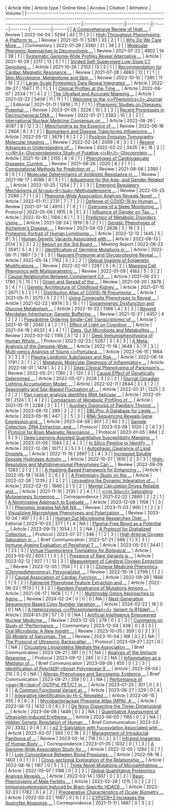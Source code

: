 |                                                                                     Article title                                                                                      |    Article type     | Online time | Access | Citation | Altmetric | Volume | |:--------------------------------------------------------------------------------------------------------------------------------------------------------------------------------------:|:-------------------:|:-----------:|:------:|:--------:|:---------:|:------:| |                              <a href="https://link.springer.com/article/10.1007/s43657-022-00048-z" style="     " >A Comprehensive Review of High ...</a>                              |       Review        | 2022-04-04  |  5294  |    42    |    11     |   2    | |                        <a href="https://link.springer.com/article/10.1007/s43657-020-00007-6" style="     " >High-Throughput Phenotyping: A Platform to ...</a>                        |       Review        | 2021-05-11  |  5281  |    33    |     2     |   1    | |                                   <a href="https://link.springer.com/article/10.1007/s43657-021-00037-8" style="     " >Why Do We Care More ...</a>                                    |     Commentary      | 2022-01-28  |  3380  |    21    |    38     |   2    | |                      <a href="https://link.springer.com/article/10.1007/s43657-021-00020-3" style="     " >Molecular Phenomic Approaches to Deconvolving ...</a>                       |       Review        | 2021-07-22  |  4902  |    14    |    39     |   1    | |                    <a href="https://link.springer.com/article/10.1007/s43657-021-00026-x" style="     " >Systematic Genome-Wide Profiles Reveal Alternative ...</a>                    |       Article       | 2021-10-29  |  2217  |    13    |     5     |   1    | |                      <a href="https://link.springer.com/article/10.1007/s43657-021-00025-y" style="     " >Strided Self-Supervised Low-Dose CT Denoising ...</a>                       |       Article       | 2021-10-26  |  2103  |    13    |     3     |   1    | |                      <a href="https://link.springer.com/article/10.1007/s43657-021-00018-x" style="     " >Recommendation for Cardiac Magnetic Resonance ...</a>                       |       Review        | 2021-07-28  |  4883  |    12    |     1     |   1    | |                           <a href="https://link.springer.com/article/10.1007/s43657-022-00073-y" style="     " >Skin Microbiome, Metabolome and Skin ...</a>                           |       Review        | 2022-10-10  |  7285  |    11    |    10     |   2    | |                      <a href="https://link.springer.com/article/10.1007/s43657-022-00070-1" style="     " >Large-Scale Proteomics Data Reveal Integrated ...</a>                       |       Article       | 2022-09-27  |  1567  |    11    |     1     |   2    | |                              <a href="https://link.springer.com/article/10.1007/s43657-022-00058-x" style="     " >Clinical Profiles at the Time ...</a>                               |       Article       | 2022-06-07  |  2534  |    11    |     4     |   2    | |                            <a href="https://link.springer.com/article/10.1007/s43657-020-00008-5" style="     " >The Ultrafast and Accurate Mapping ...</a>                            |       Article       | 2021-02-22  |  5408  |    11    |    11     |   1    | |                   <a href="https://link.springer.com/article/10.1007/s43657-020-00009-4" style="     " >Welcome to the &lt;i&gt;Phenomics&lt;/i&gt; Journal ...</a>                    |      Editorial      | 2021-01-11  |  5918  |    11    |     7     |   1    | |                         <a href="https://link.springer.com/article/10.1007/s43657-022-00089-4" style="     " >Phenomic Studies on Diseases: Potential ...</a>                          |       Review        | 2023-01-05  |  3226  |    10    |     3     |   3    | |                         <a href="https://link.springer.com/article/10.1007/s43657-021-00032-z" style="     " >Recent Progresses in Electrochemical DNA ...</a>                         |       Review        | 2022-01-21  |  2383  |    10    |     2     |   2    | |                       <a href="https://link.springer.com/article/10.1007/s43657-022-00068-9" style="     " >International Nuclear Medicine Consensus on ...</a>                        |       Article       | 2022-08-26  |  4087  |    8     |    12     |   3    | |                              <a href="https://link.springer.com/article/10.1007/s43657-022-00060-3" style="     " >Mitochondria as the Essence of ...</a>                              |       Review        | 2022-06-16  |  2908  |    8     |     3     |   2    | |                     <a href="https://link.springer.com/article/10.1007/s43657-022-00054-1" style="     " >Biomarkers and Disease Trajectories Influencing ...</a>                      |       Article       | 2022-05-12  |  3679  |    8     |     2     |   2    | |                      <a href="https://link.springer.com/article/10.1007/s43657-021-00042-x" style="     " >Positron Emission Tomography Molecular Imaging ...</a>                      |       Review        | 2022-02-24  |  2009  |    8     |     3     |   2    | |                           <a href="https://link.springer.com/article/10.1007/s43657-021-00036-9" style="     " >Recent Advances in Understanding of ...</a>                            |       Review        | 2022-02-22  |  3435  |    8     |    18     |   2    | | <a href="https://link.springer.com/article/10.1007/s43657-021-00029-8" style="     " >&lt;i&gt;N&lt;/i&gt;-Glycoproteomics Study of Putative &lt;i&gt;N&lt;/i&gt;-Glycoprotein ...</a> |       Article       | 2021-10-28  |  2155  |    8     |     6     |   1    | |                      <a href="https://link.springer.com/article/10.1007/s43657-021-00022-1" style="     " >Phenotypes of Cardiovascular Diseases: Current ...</a>                      |       Review        | 2021-08-26  |  2020  |    8     |     2     |   1    | |                         <a href="https://link.springer.com/article/10.1007/s43657-021-00019-w" style="     " >Computational Methods for Prediction of ...</a>                          |       Review        | 2021-08-06  |  2390  |    8     |     5     |   1    | |                    <a href="https://link.springer.com/article/10.1007/s43657-021-00016-z" style="     " >Molecular Determinants of Antibiotic Resistance in ...</a>                    |       Review        | 2021-06-17  |  4088  |    8     |     3     |   1    | |                        <a href="https://link.springer.com/article/10.1007/s43657-022-00079-6" style="     " >Adjustment for the Age- and Gender-Related ...</a>                        |       Article       | 2022-10-25  |  1254  |    7     |     2     |   3    | |       <a href="https://link.springer.com/article/10.1007/s43657-021-00043-w" style="     " >Emerging Regulatory Mechanisms of N&lt;sup&gt;6&lt;/sup&gt;-Methyladenosine ...</a>        |       Review        | 2022-05-25  |  2089  |    7     |     1     |   3    | |                     <a href="https://link.springer.com/article/10.1007/s43657-021-00033-y" style="     " >Phenome-Wide Association Analysis Reveals Novel ...</a>                      |       Article       | 2022-01-11  |  2731  |    7     |     7     |   2    | |                               <a href="https://link.springer.com/article/10.1007/s43657-021-00015-0" style="     " >Defense of COVID-19 by Human ...</a>                               |       Review        | 2021-07-14  |  4913  |    7     |     6     |   1    | |                              <a href="https://link.springer.com/article/10.1007/s43657-023-00102-4" style="     " >Overview of a Sleep Monitoring ...</a>                              |      Protocol       | 2023-05-06  |  1915  |    6     |     5     |   3    | |                                <a href="https://link.springer.com/article/10.1007/s43657-022-00076-9" style="     " >Influence of Gender on Tau ...</a>                                |       Article       | 2022-10-10  |  1164  |    6     |     1     |   3    | |                         <a href="https://link.springer.com/article/10.1007/s43657-021-00021-2" style="     " >Prediction of Metabolic Disorders Using ...</a>                          |       Article       | 2021-08-24  |  1919  |    6     |     2     |   1    | |                        <a href="https://link.springer.com/article/10.1007/s43657-023-00098-x" style="     " >Genetic Phenotypes of Alzheimer’s Disease: ...</a>                        |       Review        | 2023-04-03  |  2636  |    5     |    18     |   3    | |                           <a href="https://link.springer.com/article/10.1007/s43657-022-00075-w" style="     " >Proteomic Portrait of Human Lymphoma ...</a>                           |       Article       | 2022-12-12  |  1445  |    5     |     8     |   3    | |                          <a href="https://link.springer.com/article/10.1007/s43657-022-00066-x" style="     " >Human Genetic Variants Associated with ...</a>                          |       Article       | 2022-08-13  |  2514  |    5     |     3     |   2    | |                                 <a href="https://link.springer.com/article/10.1007/s43657-022-00065-y" style="     " >Report on the 3rd Board ...</a>                                  |   Meeting Report    | 2022-06-22  |  3591  |    5     |     4     |   3    | |                         <a href="https://link.springer.com/article/10.1007/s43657-022-00062-1" style="     " >Identification of Germline Mutations in ...</a>                          |       Article       | 2022-06-11  |  1867  |    5     |     5     |   3    | |                        <a href="https://link.springer.com/article/10.1007/s43657-022-00050-5" style="     " >Nascent Proteome and Glycoproteome Reveal ...</a>                         |       Article       | 2022-05-14  |  1762  |    5     |     2     |   2    | |                       <a href="https://link.springer.com/article/10.1007/s43657-021-00041-y" style="     " >Optical Imaging of Epigenetic Modifications ...</a>                        |       Review        | 2022-02-07  |  2287  |    5     |     6     |   2    | |                       <a href="https://link.springer.com/article/10.1007/s43657-021-00031-0" style="     " >Mapping Cell Phenomics with Multiparametric ...</a>                        |       Review        | 2022-01-09  |  4163  |    5     |     3     |   2    | |                        <a href="https://link.springer.com/article/10.1007/s43657-021-00023-0" style="     " >Causal Relationship Between Complement C3, ...</a>                        |       Article       | 2021-09-23  |  1790  |    5     |    15     |   1    | |                                 <a href="https://link.springer.com/article/10.1007/s43657-021-00017-y" style="     " >Origin and Spread of the ...</a>                                 |       Review        | 2021-09-20  |  3878  |    5     |     4     |   1    | |                         <a href="https://link.springer.com/article/10.1007/s43657-021-00014-1" style="     " >Genetic Architecture of Childhood Kidney ...</a>                         |       Article       | 2021-07-15  |  3871  |    5     |     2     |   1    | |                         <a href="https://link.springer.com/article/10.1007/s43657-021-00011-4" style="     " >Distribution Atlas of COVID-19 Pneumonia ...</a>                         |       Article       | 2021-05-11  |  3575  |    5     |     2     |   1    | |                           <a href="https://link.springer.com/article/10.1007/s43657-020-00005-8" style="     " >Using Composite Phenotypes to Reveal ...</a>                           |       Article       | 2021-02-22  |  6974  |    5     |    15     |   1    | |                     <a href="https://link.springer.com/article/10.1007/s43657-022-00077-8" style="     " >Dopaminergic Dysfunction and Glucose Metabolism ...</a>                      |       Article       | 2022-10-22  |  1366  |    4     |     3     |   3    | |                     <a href="https://link.springer.com/article/10.1007/s43657-021-00030-1" style="     " >Beyond Mendelian Inheritance: Genetic Buffering ...</a>                      |       Review        | 2021-12-27  |  4457  |    4     |     2     |   2    | |                    <a href="https://link.springer.com/article/10.1007/s43657-021-00024-z" style="     " >Pseudotime Ordering Single-Cell Transcriptomic of ...</a>                     |       Article       | 2021-10-19  |  2040  |    4     |     2     |   1    | |                               <a href="https://link.springer.com/article/10.1007/s43657-021-00010-5" style="     " >Effect of Light on Cognitive ...</a>                               |       Article       | 2021-04-19  |  4033  |    4     |     4     |   1    | |                          <a href="https://link.springer.com/article/10.1007/s43657-023-00095-0" style="     " >Diets, Gut Microbiota and Metabolites ...</a>                           |       Review        | 2023-03-02  |  1195  |    3     |    12     |   3    | |                          <a href="https://link.springer.com/article/10.1007/s43657-022-00092-9" style="     " >Deep Immunophenotyping of Human Whole ...</a>                           |      Protocol       | 2023-02-23  |  5287  |    3     |     3     |   3    | |                            <a href="https://link.springer.com/article/10.1007/s43657-022-00078-7" style="     " >A Meta-Analysis of the Genome-Wide ...</a>                            |       Article       | 2022-11-18  |  3648  |    3     |    11     |   3    | |                     <a href="https://link.springer.com/article/10.1007/s43657-022-00061-2" style="     " >Multi-omics Analysis of Young &lt;i&gt;Portulaca ...</a>                     |       Article       | 2022-06-15  |  1864  |    3     |     3     |   3    | |                           <a href="https://link.springer.com/article/10.1007/s43657-022-00057-y" style="     " >Plasma Lipidomic Subclasses and Risk ...</a>                           |       Article       | 2022-06-14  |  1791  |    3     |     1     |   2    | |                      <a href="https://link.springer.com/article/10.1007/s43657-022-00055-0" style="     " >Metabolic Molecular Diagnosis of Inflammatory ...</a>                       |       Article       | 2022-06-01  |  1474  |    3     |     2     |   2    | |                         <a href="https://link.springer.com/article/10.1007/s43657-022-00051-4" style="     " >Deep Clinical Phenotyping of Parkinson’s ...</a>                         |       Review        | 2022-05-21  |  1780  |    3     |    120    |   2    | |                         <a href="https://link.springer.com/article/10.1007/s43657-022-00052-3" style="     " >Causal Effect of Genetically Determined ...</a>                          |       Article       | 2022-05-07  |  2028  |    3     |     2     |   2    | |                      <a href="https://link.springer.com/article/10.1007/s43657-021-00039-6" style="     " >Diurnal Circadian Lighting Accumulation Model: ...</a>                      |       Article       | 2022-02-11  |  2844  |    3     |     3     |   2    | |                        <a href="https://link.springer.com/article/10.1007/s43657-021-00038-7" style="     " >Seasonality and Sex-Biased Fluctuation of ...</a>                         |       Article       | 2022-01-31  |  1325  |    3     |     2     |   2    | |                       <a href="https://link.springer.com/article/10.1007/s43657-021-00034-x" style="     " >Pan-cancer analysis identifies RNA helicase ...</a>                        |       Article       | 2022-01-19  |  2124  |    3     |     4     |   2    | |                           <a href="https://link.springer.com/article/10.1007/s43657-021-00012-3" style="     " >Comparison of Metabolic Profiling of ...</a>                           |       Article       | 2021-05-11  |  2289  |    3     |     3     |   1    | |                         <a href="https://link.springer.com/article/10.1007/s43657-023-00113-1" style="     " >Auxiliary Diagnosis of Papillary Thyroid ...</a>                         |       Article       | 2023-08-13  |  299   |    2     |     2     |   3    | |                              <a href="https://link.springer.com/article/10.1007/s43657-023-00099-w" style="     " >DBLiPro: A Database for Lipids ...</a>                              |       Article       | 2023-05-16  |  447   |    2     |     5     |   3    | |                        <a href="https://link.springer.com/article/10.1007/s43657-022-00086-7" style="     " >RNA-Sequencing Reveals Gene Expression and ...</a>                        |       Article       | 2023-04-08  |  601   |    2     |    60     |   3    | |                          <a href="https://link.springer.com/article/10.1007/s43657-023-00097-y" style="     " >Sample Collection, DNA Extraction, and ...</a>                          |      Protocol       | 2023-03-08  |  1020  |    2     |     6     |   3    | |                          <a href="https://link.springer.com/article/10.1007/s43657-022-00083-w" style="     " >Protocol for Brain Magnetic Resonance ...</a>                           |      Protocol       | 2023-01-05  |  884   |    2     |     5     |   3    | |                <a href="https://link.springer.com/article/10.1007/s43657-022-00087-6" style="     " >Deep Learning-Assisted Quantitative Susceptibility Mapping ...</a>                |       Article       | 2023-01-05  |  1084  |    2     |     4     |   3    | |                              <a href="https://link.springer.com/article/10.1007/s43657-022-00084-9" style="     " >In Silico Pipeline to Identify ...</a>                              |       Article       | 2022-12-08  |  1071  |    2     |     5     |   3    | |                          <a href="https://link.springer.com/article/10.1007/s43657-022-00080-z" style="     " >Autophagic Clearance of Lipid Droplets ...</a>                          |       Article       | 2022-11-19  |  2897  |    2     |     4     |   3    | |                       <a href="https://link.springer.com/article/10.1007/s43657-022-00069-8" style="     " >Increased Soluble Epoxide Hydrolase Activity ...</a>                       |       Article       | 2022-10-27  |  1610  |    2     |     3     |   3    | |                   <a href="https://link.springer.com/article/10.1007/s43657-022-00071-0" style="     " >High-Resolution and Multidimensional Phenotypes Can ...</a>                    |       Review        | 2022-09-09  |  1283  |    2     |     2     |   3    | |                         <a href="https://link.springer.com/article/10.1007/s43657-022-00056-z" style="     " >A Hashing-Based Framework for Enhancing ...</a>                          |       Article       | 2022-05-19  |  1436  |    2     |     6     |   2    | |                                <a href="https://link.springer.com/article/10.1007/s43657-022-00046-1" style="     " >A Preliminary Study on the ...</a>                                |       Article       | 2022-02-26  |  1235  |    2     |     2     |   2    | |                          <a href="https://link.springer.com/article/10.1007/s43657-022-00044-3" style="     " >Unraveling the Dynamic Integration of ...</a>                           |       Article       | 2022-02-13  |  1666  |    2     |     5     |   2    | |                          <a href="https://link.springer.com/article/10.1007/s43657-021-00027-w" style="     " >Mental Calculation Drives Reliable and ...</a>                          |       Article       | 2021-11-10  |  2135  |    2     |     4     |   1    | |               <a href="https://link.springer.com/article/10.1007/s43657-020-00006-7" style="     " >&lt;i&gt;In Situ&lt;/i&gt; Saturating Mutagenesis Screening ...</a>                |   Correspondence    | 2021-02-22  |  2860  |    2     |     2     |   1    | |                            <a href="https://link.springer.com/article/10.1007/s43657-023-00136-8" style="     " >A Noninvasive Approach to Evaluate ...</a>                            |       Article       | 2023-12-08  |  1158  |    1     |     3     |   3    | |                                <a href="https://link.springer.com/article/10.1007/s43657-023-00128-8" style="     " >Phenomic Imaging NA NA NA ...</a>                                 |       Review        | 2023-11-03  |  990   |    1     |     2     |   3    | |                    <a href="https://link.springer.com/article/10.1007/s43657-023-00129-7" style="     " >Visualizing Macrophage Phenotypes and Polarization ...</a>                    |       Review        | 2023-10-24  |  497   |    1     |     4     |   3    | |                           <a href="https://link.springer.com/article/10.1007/s43657-023-00131-z" style="     " >Human Gut Microbiome Researches Over ...</a>                           |      Editorial      | 2023-10-23  |  377   |    1     |     4     |   NA   | |                             <a href="https://link.springer.com/article/10.1007/s43657-023-00121-1" style="     " >Plasma-Free Blood as a Potential ...</a>                             |       Article       | 2023-09-13  |  1054  |    1     |     2     |   NA   | |                          <a href="https://link.springer.com/article/10.1007/s43657-023-00104-2" style="     " >A Protocol for Digitalized Collection ...</a>                           |      Protocol       | 2023-07-27  |  346   |    1     |     2     |   3    | |                            <a href="https://link.springer.com/article/10.1007/s43657-023-00117-x" style="     " >High Arterial Oxygen Saturation in ...</a>                            | Brief Communication | 2023-07-21  |  566   |    1     |     3     |   3    | |                         <a href="https://link.springer.com/article/10.1007/s43657-023-00106-0" style="     " >Immune-Ageing Evaluation of Peripheral T ...</a>                         |       Article       | 2023-05-23  |  3441  |    1     |    23     |   3    | |                     <a href="https://link.springer.com/article/10.1007/s43657-023-00094-1" style="     " >Virtual Fluorescence Translation for Biological ...</a>                      |       Article       | 2023-03-02  |  603   |    1     |     3     |   3    | |                               <a href="https://link.springer.com/article/10.1007/s43657-022-00093-8" style="     " >Presence of Rare Variants is ...</a>                               |       Article       | 2023-02-12  |  927   |    1     |    12     |   3    | |                        <a href="https://link.springer.com/article/10.1007/s43657-022-00081-y" style="     " >Measurement of Cerebral Oxygen Extraction ...</a>                         |       Review        | 2022-12-05  |  1156  |    1     |     2     |   3    | |               <a href="https://link.springer.com/article/10.1007/s43657-022-00074-x" style="     " >Chinese Medicine Phenomics (Chinmedphenomics): Personalized, ...</a>               |       Review        | 2022-10-14  |  2799  |    1     |     2     |   2    | |                          <a href="https://link.springer.com/article/10.1007/s43657-022-00072-z" style="     " >Causal Association of Cardiac Function ...</a>                          |       Article       | 2022-09-29  |  1868  |    1     |     5     |   2    | |                        <a href="https://link.springer.com/article/10.1007/s43657-022-00063-0" style="     " >Palmprint Phenotype Feature Extraction and ...</a>                        |       Article       | 2022-06-22  |  1513  |    1     |     3     |   2    | |                           <a href="https://link.springer.com/article/10.1007/s43657-021-00013-2" style="     " >Random Penetrance of Mutations Among ...</a>                           |       Article       | 2021-06-17  |  1608  |    1     |     1     |   1    | |                           <a href="https://link.springer.com/article/10.1007/s43657-023-00125-x" style="     " >Multimodal Omics Approaches to Aging ...</a>                           |       Review        | 2024-02-24  |   0    |    0     |     0     |   NA   | |                  <a href="https://link.springer.com/article/10.1007/s43657-023-00130-0" style="     " >Next-Generation Sequencing-Based Copy Number Variation ...</a>                  |       Article       | 2024-02-22  |   18   |    0     |     0     |   NA   | |            <a href="https://link.springer.com/article/10.1007/s43657-023-00126-w" style="     " >A Heterozygous &lt;i&gt;Phospholamban&lt;/i&gt; Variant (p.R14del) ...</a>            |       Article       | 2024-01-29  |   57   |    0     |     0     |   NA   | |                    <a href="https://link.springer.com/article/10.1007/s43657-023-00137-7" style="     " >Artificial Intelligence Empowered Nuclear Medicine ...</a>                    |       Review        | 2023-12-05  |  279   |    0     |     2     |   3    | |                            <a href="https://link.springer.com/article/10.1007/s43657-023-00143-9" style="     " >Comments on Study of “Performance ...</a>                             |     Commentary      | 2023-12-04  |  438   |    0     |     3     |   3    | |                              <a href="https://link.springer.com/article/10.1007/s43657-023-00124-y" style="     " >Oral Microbiota: A New Insight ...</a>                              |       Review        | 2023-10-05  |  359   |    0     |     3     |   3    | |                                <a href="https://link.springer.com/article/10.1007/s43657-023-00111-3" style="     " >3D Models of Sarcomas: The ...</a>                                |       Review        | 2023-10-04  |  188   |    0     |     2     |   NA   | |                          <a href="https://link.springer.com/article/10.1007/s43657-023-00122-0" style="     " >The Protocol of Ultrasonic Backscatter ...</a>                          |      Protocol       | 2023-09-27  |  221   |    0     |     1     |   NA   | |                     <a href="https://link.springer.com/article/10.1007/s43657-023-00120-2" style="     " >Circulating Lipoproteins Mediate the Association ...</a>                     | Brief Communication | 2023-09-21  |  381   |    0     |     1     |   NA   | |                             <a href="https://link.springer.com/article/10.1007/s43657-023-00114-0" style="     " >Analysis of the Immune Response ...</a>                              |      Protocol       | 2023-09-12  |  285   |    0     |     2     |   NA   | |                              <a href="https://link.springer.com/article/10.1007/s43657-023-00118-w" style="     " >Inflammation as a Mediator of ...</a>                               | Brief Communication | 2023-09-06  |  455   |    0     |     2     |   3    | |                     <a href="https://link.springer.com/article/10.1007/s43657-023-00112-2" style="     " >Identification of Poly(ADP-ribose) Polymerase 9 ...</a>                      |       Article       | 2023-09-04  |  210   |    0     |     0     |   NA   | |                       <a href="https://link.springer.com/article/10.1007/s43657-023-00110-4" style="     " >Allergic Phenotypes and Sarcopenia: Evidence ...</a>                       | Brief Communication | 2023-08-21  |  259   |    0     |     3     |   NA   | |                <a href="https://link.springer.com/article/10.1007/s43657-023-00108-y" style="     " >Performance of &lt;sup&gt;18&lt;/sup&gt;F-DCFPyL PET/CT in ...</a>                |       Article       | 2023-07-25  |  301   |    0     |     3     |   3    | |                              <a href="https://link.springer.com/article/10.1007/s43657-023-00107-z" style="     " >A Common Functional Variant at ...</a>                              |       Article       | 2023-06-27  |  329   |    0     |     4     |   3    | |                       <a href="https://link.springer.com/article/10.1007/s43657-023-00103-3" style="     " >Integrative Identification by Hi-C Revealed ...</a>                        |       Article       | 2023-06-15  |  455   |    0     |     6     |   3    | |                         <a href="https://link.springer.com/article/10.1007/s43657-023-00101-5" style="     " >Mycobacteriaceae Phenome Atlas (MPA): A ...</a>                          |       Article       | 2023-06-13  |  1432  |    0     |     8     |   3    | |                         <a href="https://link.springer.com/article/10.1007/s43657-023-00109-x" style="     " >De Novo Dissecting the Three-Dimensional ...</a>                         |       Article       | 2023-06-08  |  1449  |    0     |     2     |   NA   | |                 <a href="https://link.springer.com/article/10.1007/s43657-023-00105-1" style="     " >Quantitative Assessment of Ultraviolet-Induced Erythema ...</a>                  |       Article       | 2023-06-05  |  1165  |    0     |     2     |   NA   | |                            <a href="https://link.springer.com/article/10.1007/s43657-023-00100-6" style="     " >Hidden Genetic Regulation of Human ...</a>                            | Brief Communication | 2023-03-20  |  3332  |    0     |     8     |   3    | |                    <a href="https://link.springer.com/article/10.1007/s43657-023-00096-z" style="     " >α2,3-Sialylation with Fucosylation Associated with ...</a>                    |       Article       | 2023-03-07  |  565   |    0     |    19     |   3    | |                          <a href="https://link.springer.com/article/10.1007/s43657-022-00085-8" style="     " >Management of Intraductal Papilloma of ...</a>                          |       Review        | 2023-02-14  |  716   |    0     |     3     |   3    | |                             <a href="https://link.springer.com/article/10.1007/s43657-022-00090-x" style="     " >Infrared Imageries of Human Body ...</a>                             |   Correspondence    | 2023-01-05  |  1032  |    0     |     1     |   3    | |                           <a href="https://link.springer.com/article/10.1007/s43657-022-00082-x" style="     " >A Genome-Wide Association Study for ...</a>                            |       Article       | 2022-12-05  |  1264  |    0     |     7     |   3    | |                         <a href="https://link.springer.com/article/10.1007/s43657-022-00067-w" style="     " >Low Concordance Between Blood Pressures ...</a>                          |       Article       | 2022-08-18  |  1402  |    0     |     1     |   2    | |                     <a href="https://link.springer.com/article/10.1007/s43657-022-00064-z" style="     " >Cross-sectional Exploration of the Relationship ...</a>                      |       Article       | 2022-08-16  |  1167  |    0     |     5     |   3    | |                         <a href="https://link.springer.com/article/10.1007/s43657-022-00053-2" style="     " >Three Novel Mutations of Microphthalmos ...</a>                          |       Article       | 2022-05-07  |  1198  |    0     |     2     |   2    | |                     <a href="https://link.springer.com/article/10.1007/s43657-022-00049-y" style="     " >Global Quantitative Proteomics Analysis Reveals ...</a>                      |       Article       | 2022-03-14  |  1307  |    0     |     3     |   2    | |                           <a href="https://link.springer.com/article/10.1007/s43657-022-00047-0" style="     " >Basic Phenotyping of Male Fertility ...</a>                            |       Article       | 2022-02-28  |  1215  |    0     |     2     |   2    | |                    <a href="https://link.springer.com/article/10.1007/s43657-022-00045-2" style="     " >Immunosuppression Induced by Brain-Specific HDAC6 ...</a>                     |       Article       | 2022-02-23  |  1782  |    0     |     4     |   2    | |                     <a href="https://link.springer.com/article/10.1007/s43657-021-00040-z" style="     " >Preoperative Characteristics of Ocular Biometry ...</a>                      |       Article       | 2022-02-22  |  1067  |    0     |     0     |   2    | |                        <a href="https://link.springer.com/article/10.1007/s43657-021-00028-9" style="     " >CYP2C9*3 Increases the Ibuprofen Response ...</a>                         |   Correspondence    | 2021-11-11  |  1467  |    0     |     3     |   2    |